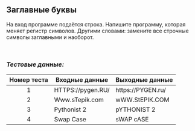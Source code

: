 ## Заглавные буквы

На вход программе подаётся строка. Напишите программу, которая меняет регистр символов.
Другими словами: замените все строчные символы заглавными и наоборот.

<br>

### *Тестовые данные:*

| Номер теста | Входные данные     | Выходные данные    |
|:-----------:|--------------------|--------------------|
|      1      | HTTPS:\//pygen.RU/ | https:\//PYGEN.ru/ |
|      2      | Www.sTepik.com     | wWW.StEPIK.COM     |
|      3      | Pythonist 2        | pYTHONIST 2        |
|      4      | Swap Case          | sWAP cASE          |
